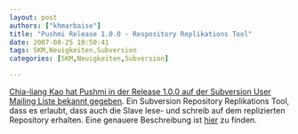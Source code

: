 ```yaml
---
layout: post
authors: ["khmarbaise"]
title: "Pushmi Release 1.0.0 - Respository Replikations Tool"
date: 2007-08-25 18:50:41
tags: SKM,Neuigkeiten,Subversion
categories: [SKM,Neuigkeiten,Subversion]

---
```

[Chia-liang Kao hat Pushmi in der Release 1.0.0 auf der Subversion User Mailing Liste bekannt gegeben](http://subversion.tigris.org/servlets/ReadMsg?list=users&msgNo=69347). 
Ein Subversion Repository Replikations Tool, dass es erlaubt, dass auch die Slave lese- und schreib auf dem replizierten Repository erhalten. 
Eine genauere Beschreibung ist [hier](http://search.cpan.org/dist/Pushmi/lib/Pushmi.pm) zu finden.
